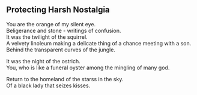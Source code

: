 Protecting Harsh Nostalgia
--------------------------
You are the orange of my silent eye.  
Beligerance and stone - writings of confusion.  
It was the twilight of the squirrel.  
A velvety linoleum making a delicate thing of a chance meeting with a son.  
Behind the transparent curves of the jungle.  
  
It was the night of the ostrich.  
You, who is like a funeral oyster among the mingling of many god.  
  
Return to the homeland of the starss in the sky.  
Of a black lady that seizes kisses.  
